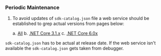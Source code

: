 ### Periodic Maintenance 

1. To avoid updates of `sdk-catalog.json` file a web service should be established to grep actual versions from pages below:

   a. [All](https://dotnet.microsoft.com/download/dotnet-core)
   b. [.NET Core 3.1.x](https://dotnet.microsoft.com/download/dotnet-core/3.1)
   c. [.NET Core 6.0x](https://dotnet.microsoft.com/en-us/download/dotnet/6.0)

`sdk-catalog.json` has to be actual at release date. If the web service isn't available the `sdk-catalog.json` gets taken from debugger.
